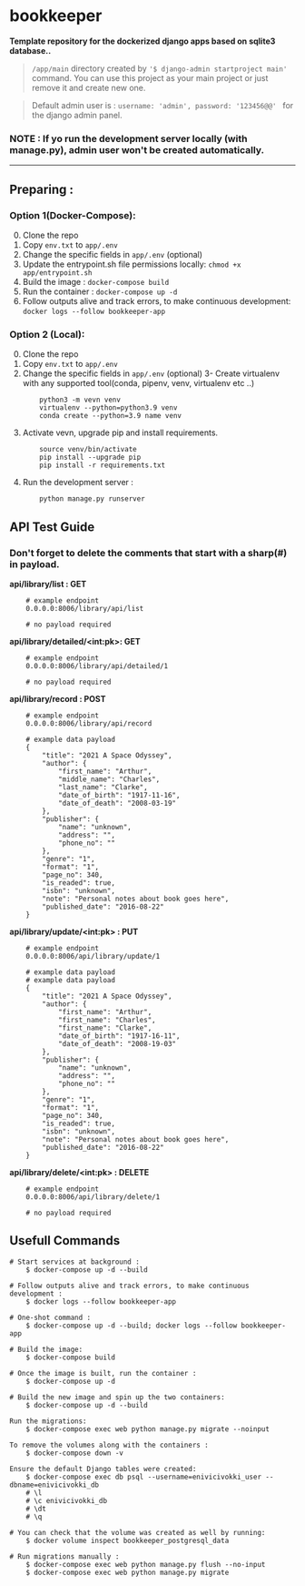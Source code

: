 # bookkeeper

**Template repository for the dockerized django apps based on sqlite3 database..**

> `/app/main` directory created by `'$ django-admin startproject main'` command. You can use this project as your main project or just remove it and create new one.

> Default admin user is : `username: 'admin', password: '123456@@' ` for the django admin panel.

### **NOTE :** If yo run the development server locally (with manage.py), admin user won't be created automatically.
___
## Preparing : 

### Option 1(Docker-Compose): 
0. Clone the repo
1. Copy `env.txt` to `app/.env`
2. Change the specific fields in `app/.env` (optional)
3. Update the entrypoint.sh file permissions locally: `chmod +x app/entrypoint.sh`
4. Build the image : `docker-compose build`
5. Run the container : `docker-compose up -d`
6.  Follow outputs alive and track errors, to make continuous development: `docker logs --follow bookkeeper-app`

### Option 2 (Local): 
0. Clone the repo
1. Copy `env.txt` to `app/.env`
2. Change the specific fields in `app/.env` (optional)
3- Create virtualenv with any supported tool(conda, pipenv, venv, virtualenv etc ..)
    ```
        python3 -m vevn venv
        virtualenv --python=python3.9 venv
        conda create --python=3.9 name venv
    ```
4. Activate vevn, upgrade pip and install requirements.
    ```
        source venv/bin/activate
        pip install --upgrade pip
        pip install -r requirements.txt
    ```
5. Run the development server :
    ```
        python manage.py runserver
    ```

## API Test Guide
### Don't forget to delete the comments that start with a sharp(#) in payload.

**api/library/list : GET**

```
    # example endpoint
    0.0.0.0:8006/library/api/list
```


```
    # no payload required
```

**api/library/detailed/&lt;int:pk&gt;: GET**

```
    # example endpoint
    0.0.0.0:8006/library/api/detailed/1

```

```
    # no payload required

```

**api/library/record : POST**

```
    # example endpoint
    0.0.0.0:8006/library/api/record
```

```
    # example data payload
    {
        "title": "2021 A Space Odyssey",
        "author": {
            "first_name": "Arthur",
            "middle_name": "Charles",
            "last_name": "Clarke",
            "date_of_birth": "1917-11-16",
            "date_of_death": "2008-03-19"
        },
        "publisher": {
            "name": "unknown",
            "address": "",
            "phone_no": ""
        },
        "genre": "1", 
        "format": "1", 
        "page_no": 340,
        "is_readed": true,
        "isbn": "unknown",
        "note": "Personal notes about book goes here",
        "published_date": "2016-08-22"
    }
```

**api/library/update/&lt;int:pk&gt; : PUT**

```
    # example endpoint
    0.0.0.0:8006/api/library/update/1
```

```
    # example data payload
    # example data payload
    {
        "title": "2021 A Space Odyssey",
        "author": {
            "first_name": "Arthur",
            "first_name": "Charles",
            "first_name": "Clarke",
            "date_of_birth": "1917-16-11",
            "date_of_death": "2008-19-03"
        },
        "publisher": {
            "name": "unknown",
            "address": "",
            "phone_no": ""
        },
        "genre": "1", 
        "format": "1", 
        "page_no": 340,
        "is_readed": true,
        "isbn": "unknown",
        "note": "Personal notes about book goes here",
        "published_date": "2016-08-22"
    }

```

**api/library/delete/&lt;int:pk&gt; : DELETE**

```
    # example endpoint
    0.0.0.0:8006/api/library/delete/1
```

```
    # no payload required

```
## Usefull Commands

```
# Start services at background :
    $ docker-compose up -d --build
```

```
# Follow outputs alive and track errors, to make continuous development : 
    $ docker logs --follow bookkeeper-app
```

```
# One-shot command :  
    $ docker-compose up -d --build; docker logs --follow bookkeeper-app
```

```
# Build the image: 
    $ docker-compose build
```

```
# Once the image is built, run the container : 
    $ docker-compose up -d
```

```
# Build the new image and spin up the two containers:
    $ docker-compose up -d --build
```

```
Run the migrations:
    $ docker-compose exec web python manage.py migrate --noinput
```

```
To remove the volumes along with the containers :
    $ docker-compose down -v
```

```
Ensure the default Django tables were created: 
    $ docker-compose exec db psql --username=enivicivokki_user --dbname=enivicivokki_db
    # \l
    # \c enivicivokki_db
    # \dt
    # \q
```

```
# You can check that the volume was created as well by running:
    $ docker volume inspect bookkeeper_postgresql_data
```

```
# Run migrations manually : 
    $ docker-compose exec web python manage.py flush --no-input
    $ docker-compose exec web python manage.py migrate
```


